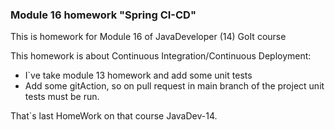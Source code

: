 ### Module 16 homework "Spring CI-CD"

This is homework for Module 16 of JavaDeveloper (14) GoIt course

This homework is about Continuous Integration/Continuous Deployment:
- I`ve take module 13 homework and add some unit tests
- Add some gitAction, so on pull request in main branch of the project unit tests must be run.


That`s last HomeWork on that course JavaDev-14.